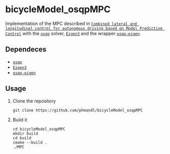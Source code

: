 # bicycleModel_osqpMPC
Implementation of the MPC described in [`Combined lateral and longitudinal control for autonomous driving based on Model Predictive Control`](https://webthesis.biblio.polito.it/10667/1/tesi.pdf) with the [`osqp`](http://osqp.readthedocs.io/en/latest/index.html) solver, [`Eigen3`](http://eigen.tuxfamily.org/index.php?title=Main_Page) and the wrapper [`osqp-eigen`](https://github.com/robotology/osqp-eigen).

## Dependeces
- [`osqp`](http://osqp.readthedocs.io/en/latest/index.html)
- [`Eigen3`](http://eigen.tuxfamily.org/index.php?title=Main_Page)
- [`osqp-eigen`](https://github.com/robotology/osqp-eigen)

## Usage
1. Clone the repository

   ```
   git clone https://github.com/phmandl/bicycleModel_osqpMPC
   ```
2. Build it

   ```
   cd bicycleModel_osqpMPC
   mkdir build
   cd build
   cmake --build .
   ./MPC
   ```
